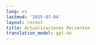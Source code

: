 ```yaml
---
lang: es
lastmod: '2025-07-04'
layout: recent
title: Actualizaciones Recientes
translation_model: gpt-4o
---
```


<!-- La animación de la serpiente se añadirá a través de la plantilla -->